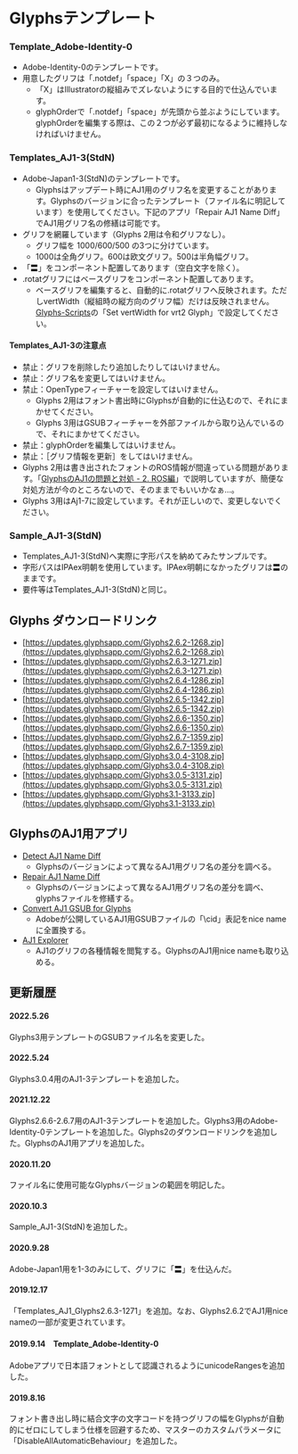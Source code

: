 # Glyphsテンプレート

### Template_Adobe-Identity-0
* Adobe-Identity-0のテンプレートです。
* 用意したグリフは「.notdef」「space」「X」の３つのみ。
    * 「X」はIllustratorの縦組みでズレないようにする目的で仕込んでいます。
    * glyphOrderで「.notdef」「space」が先頭から並ぶようにしています。glyphOrderを編集する際は、この２つが必ず最初になるように維持しなければいけません。

### Templates_AJ1-3(StdN)
* Adobe-Japan1-3(StdN)のテンプレートです。
    * Glyphsはアップデート時にAJ1用のグリフ名を変更することがあります。Glyphsのバージョンに合ったテンプレート（ファイル名に明記しています）を使用してください。下記のアプリ「Repair AJ1 Name Diff」でAJ1用グリフ名の修繕は可能です。
* グリフを網羅しています（Glyphs 2用は令和グリフなし）。
    * グリフ幅を 1000/600/500 の3つに分けています。
    * 1000は全角グリフ。600は欧文グリフ。500は半角幅グリフ。
* 「〓」をコンポーネント配置してあります（空白文字を除く）。        
* .rotatグリフにはベースグリフをコンポーネント配置してあります。
    * ベースグリフを編集すると、自動的に.rotatグリフへ反映されます。ただしvertWidth（縦組時の縦方向のグリフ幅）だけは反映されません。[Glyphs-Scripts](https://github.com/monokano/Glyphs-Scripts)の「Set vertWidth for vrt2 Glyph」で設定してください。
#### Templates_AJ1-3の注意点
* 禁止：グリフを削除したり追加したりしてはいけません。
* 禁止：グリフ名を変更してはいけません。
* 禁止：OpenTypeフィーチャーを設定してはいけません。
    * Glyphs 2用はフォント書出時にGlyphsが自動的に仕込むので、それにまかせてください。
    * Glyphs 3用はGSUBフィーチャーを外部ファイルから取り込んでいるので、それにまかせてください。
* 禁止：glyphOrderを編集してはいけません。
* 禁止：［グリフ情報を更新］をしてはいけません。
* Glyphs 2用は書き出されたフォントのROS情報が間違っている問題があります。「[GlyphsのAJ1の問題と対処 - 2. ROS編](https://gist.github.com/monokano/a3cf2992b8246720c5edc9abe12a65af)」で説明していますが、簡便な対処方法が今のところないので、そのままでもいいかなぁ…。
* Glyphs 3用はAj1-7に設定しています。それが正しいので、変更しないでください。

### Sample_AJ1-3(StdN)
* Templates_AJ1-3(StdN)へ実際に字形パスを納めてみたサンプルです。
* 字形パスはIPAex明朝を使用しています。IPAex明朝になかったグリフは〓のままです。
* 要件等はTemplates_AJ1-3(StdN)と同じ。

## Glyphs ダウンロードリンク
* [https://updates.glyphsapp.com/Glyphs2.6.2-1268.zip](https://updates.glyphsapp.com/Glyphs2.6.2-1268.zip)
* [https://updates.glyphsapp.com/Glyphs2.6.3-1271.zip](https://updates.glyphsapp.com/Glyphs2.6.3-1271.zip)
* [https://updates.glyphsapp.com/Glyphs2.6.4-1286.zip](https://updates.glyphsapp.com/Glyphs2.6.4-1286.zip)
* [https://updates.glyphsapp.com/Glyphs2.6.5-1342.zip](https://updates.glyphsapp.com/Glyphs2.6.5-1342.zip)
* [https://updates.glyphsapp.com/Glyphs2.6.6-1350.zip](https://updates.glyphsapp.com/Glyphs2.6.6-1350.zip)
* [https://updates.glyphsapp.com/Glyphs2.6.7-1359.zip](https://updates.glyphsapp.com/Glyphs2.6.7-1359.zip)
* [https://updates.glyphsapp.com/Glyphs3.0.4-3108.zip](https://updates.glyphsapp.com/Glyphs3.0.4-3108.zip)
* [https://updates.glyphsapp.com/Glyphs3.0.5-3131.zip](https://updates.glyphsapp.com/Glyphs3.0.5-3131.zip)
* [https://updates.glyphsapp.com/Glyphs3.1-3133.zip](https://updates.glyphsapp.com/Glyphs3.1-3133.zip)

## GlyphsのAJ1用アプリ
* [Detect AJ1 Name Diff](https://tama-san.com/dl/files/Detect-AJ1-Name-Diff-102.tbz2)
	* Glyphsのバージョンによって異なるAJ1用グリフ名の差分を調べる。
* [Repair AJ1 Name Diff](https://tama-san.com/dl/files/Repair-AJ1-Name-Diff-102.tbz2)
	* Glyphsのバージョンによって異なるAJ1用グリフ名の差分を調べ、glyphsファイルを修繕する。
* [Convert AJ1 GSUB for Glyphs](https://tama-san.com/dl/files/Convert-AJ1-GSUB-for-Glyphs-100.tbz2)
	* Adobeが公開しているAJ1用GSUBファイルの「\cid」表記をnice nameに全置換する。
* [AJ1 Explorer](https://tama-san.com/dl/files/AJ1-Explorer-2.2.1.tbz2)
	* AJ1のグリフの各種情報を閲覧する。GlyphsのAJ1用nice nameも取り込める。

## 更新履歴

#### 2022.5.26
Glyphs3用テンプレートのGSUBファイル名を変更した。

#### 2022.5.24
Glyphs3.0.4用のAJ1-3テンプレートを追加した。

#### 2021.12.22
Glyphs2.6.6-2.6.7用のAJ1-3テンプレートを追加した。Glyphs3用のAdobe-Identity-0テンプレートを追加した。Glyphs2のダウンロードリンクを追加した。GlyphsのAJ1用アプリを追加した。

#### 2020.11.20
ファイル名に使用可能なGlyphsバージョンの範囲を明記した。

#### 2020.10.3
Sample_AJ1-3(StdN)を追加した。

#### 2020.9.28
Adobe-Japan1用を1-3のみにして、グリフに「〓」を仕込んだ。

#### 2019.12.17
「Templates_AJ1_Glyphs2.6.3-1271」を追加。なお、Glyphs2.6.2でAJ1用nice nameの一部が変更されています。

#### 2019.9.14　Template_Adobe-Identity-0
Adobeアプリで日本語フォントとして認識されるようにunicodeRangesを追加した。

#### 2019.8.16
フォント書き出し時に結合文字の文字コードを持つグリフの幅をGlyphsが自動的にゼロにしてしまう仕様を回避するため、マスターのカスタムパラメータに「DisableAllAutomaticBehaviour」を追加した。
